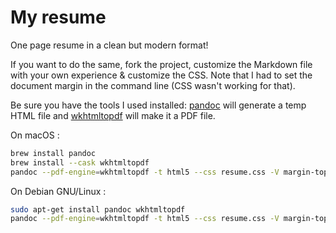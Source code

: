 # My resume

One page resume in a clean but modern format!

If you want to do the same, fork the project, customize the Markdown file with your own experience & customize the CSS. Note that I had to set the document margin in the command line (CSS wasn't working for that).

Be sure you have the tools I used installed: [pandoc](https://pandoc.org/) will generate a temp HTML file and [wkhtmltopdf](https://wkhtmltopdf.org/) will make it a PDF file.

On macOS :

```zsh
brew install pandoc
brew install --cask wkhtmltopdf
pandoc --pdf-engine=wkhtmltopdf -t html5 --css resume.css -V margin-top=.25in -V margin-bottom=0in -V margin-left=.5in -V margin-right=.5in resume.md -o Frederic_Harper-resume.pdf && open Frederic_Harper-resume.pdf
```

On Debian GNU/Linux :

```zsh
sudo apt-get install pandoc wkhtmltopdf
pandoc --pdf-engine=wkhtmltopdf -t html5 --css resume.css -V margin-top=.25in -V margin-bottom=0in -V margin-left=.5in -V margin-right=.5in resume.md -o Frederic_Harper-resume.pdf && evince Frederic_Harper-resume.pdf
```
